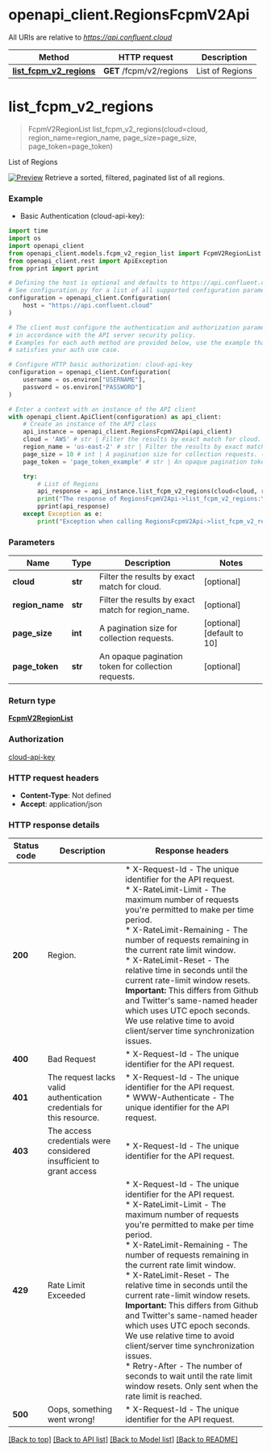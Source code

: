 # openapi_client.RegionsFcpmV2Api

All URIs are relative to *https://api.confluent.cloud*

Method | HTTP request | Description
------------- | ------------- | -------------
[**list_fcpm_v2_regions**](RegionsFcpmV2Api.md#list_fcpm_v2_regions) | **GET** /fcpm/v2/regions | List of Regions


# **list_fcpm_v2_regions**
> FcpmV2RegionList list_fcpm_v2_regions(cloud=cloud, region_name=region_name, page_size=page_size, page_token=page_token)

List of Regions

[![Preview](https://img.shields.io/badge/Lifecycle%20Stage-Preview-%2300afba)](#section/Versioning/API-Lifecycle-Policy)  Retrieve a sorted, filtered, paginated list of all regions.

### Example

* Basic Authentication (cloud-api-key):
```python
import time
import os
import openapi_client
from openapi_client.models.fcpm_v2_region_list import FcpmV2RegionList
from openapi_client.rest import ApiException
from pprint import pprint

# Defining the host is optional and defaults to https://api.confluent.cloud
# See configuration.py for a list of all supported configuration parameters.
configuration = openapi_client.Configuration(
    host = "https://api.confluent.cloud"
)

# The client must configure the authentication and authorization parameters
# in accordance with the API server security policy.
# Examples for each auth method are provided below, use the example that
# satisfies your auth use case.

# Configure HTTP basic authorization: cloud-api-key
configuration = openapi_client.Configuration(
    username = os.environ["USERNAME"],
    password = os.environ["PASSWORD"]
)

# Enter a context with an instance of the API client
with openapi_client.ApiClient(configuration) as api_client:
    # Create an instance of the API class
    api_instance = openapi_client.RegionsFcpmV2Api(api_client)
    cloud = 'AWS' # str | Filter the results by exact match for cloud. (optional)
    region_name = 'us-east-2' # str | Filter the results by exact match for region_name. (optional)
    page_size = 10 # int | A pagination size for collection requests. (optional) (default to 10)
    page_token = 'page_token_example' # str | An opaque pagination token for collection requests. (optional)

    try:
        # List of Regions
        api_response = api_instance.list_fcpm_v2_regions(cloud=cloud, region_name=region_name, page_size=page_size, page_token=page_token)
        print("The response of RegionsFcpmV2Api->list_fcpm_v2_regions:\n")
        pprint(api_response)
    except Exception as e:
        print("Exception when calling RegionsFcpmV2Api->list_fcpm_v2_regions: %s\n" % e)
```



### Parameters

Name | Type | Description  | Notes
------------- | ------------- | ------------- | -------------
 **cloud** | **str**| Filter the results by exact match for cloud. | [optional] 
 **region_name** | **str**| Filter the results by exact match for region_name. | [optional] 
 **page_size** | **int**| A pagination size for collection requests. | [optional] [default to 10]
 **page_token** | **str**| An opaque pagination token for collection requests. | [optional] 

### Return type

[**FcpmV2RegionList**](FcpmV2RegionList.md)

### Authorization

[cloud-api-key](../ccloud/README.md#cloud-api-key)

### HTTP request headers

 - **Content-Type**: Not defined
 - **Accept**: application/json

### HTTP response details
| Status code | Description | Response headers |
|-------------|-------------|------------------|
**200** | Region. |  * X-Request-Id - The unique identifier for the API request. <br>  * X-RateLimit-Limit - The maximum number of requests you&#39;re permitted to make per time period. <br>  * X-RateLimit-Remaining - The number of requests remaining in the current rate limit window. <br>  * X-RateLimit-Reset - The relative time in seconds until the current rate-limit window resets.      **Important:** This differs from Github and Twitter&#39;s same-named header which uses UTC epoch seconds. We use relative time to avoid client/server time synchronization issues. <br>  |
**400** | Bad Request |  * X-Request-Id - The unique identifier for the API request. <br>  |
**401** | The request lacks valid authentication credentials for this resource. |  * X-Request-Id - The unique identifier for the API request. <br>  * WWW-Authenticate - The unique identifier for the API request. <br>  |
**403** | The access credentials were considered insufficient to grant access |  * X-Request-Id - The unique identifier for the API request. <br>  |
**429** | Rate Limit Exceeded |  * X-Request-Id - The unique identifier for the API request. <br>  * X-RateLimit-Limit - The maximum number of requests you&#39;re permitted to make per time period. <br>  * X-RateLimit-Remaining - The number of requests remaining in the current rate limit window. <br>  * X-RateLimit-Reset - The relative time in seconds until the current rate-limit window resets.      **Important:** This differs from Github and Twitter&#39;s same-named header which uses UTC epoch seconds. We use relative time to avoid client/server time synchronization issues. <br>  * Retry-After - The number of seconds to wait until the rate limit window resets. Only sent when the rate limit is reached. <br>  |
**500** | Oops, something went wrong! |  * X-Request-Id - The unique identifier for the API request. <br>  |

[[Back to top]](#) [[Back to API list]](../ccloud/README.md#documentation-for-api-endpoints) [[Back to Model list]](../ccloud/README.md#documentation-for-models) [[Back to README]](../ccloud/README.md)


